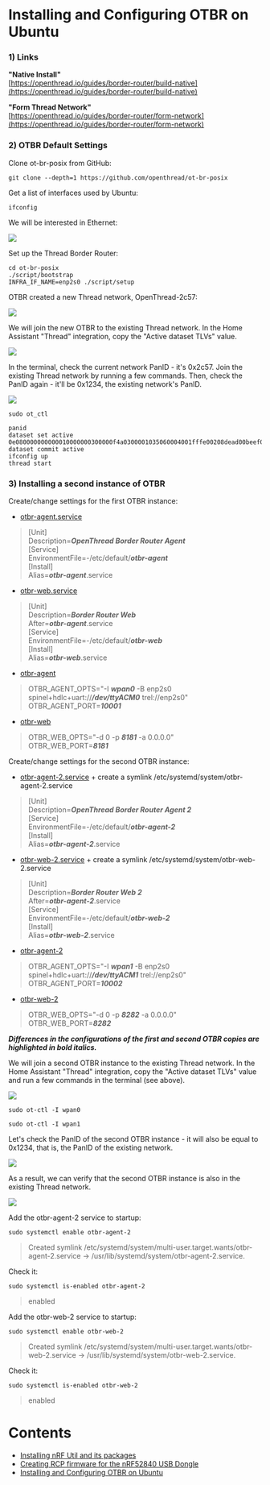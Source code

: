 # Installing and Configuring OTBR on Ubuntu

### 1) Links
**"Native Install"**  
[https://openthread.io/guides/border-router/build-native](https://openthread.io/guides/border-router/build-native)  
  
**"Form Thread Network"**  
[https://openthread.io/guides/border-router/form-network](https://openthread.io/guides/border-router/form-network)  

### 2) OTBR Default Settings
Clone ot-br-posix from GitHub:
~~~
git clone --depth=1 https://github.com/openthread/ot-br-posix
~~~
Get a list of interfaces used by Ubuntu:
~~~
ifconfig
~~~
We will be interested in Ethernet:  
  
![](images/ubuntu_ifconfig.png)  
  
Set up the Thread Border Router:
~~~
cd ot-br-posix
./script/bootstrap
INFRA_IF_NAME=enp2s0 ./script/setup
~~~
OTBR created a new Thread network, OpenThread-2c57:  
  
![](images/nrf52840_rcp_otbr_in_HA.png)  

We will join the new OTBR to the existing Thread network. In the Home Assistant "Thread" integration, copy the "Active dataset TLVs" value.  
  
![](images/nrf52840_rcp_otbr_dataset_from_HA.png)  
  
In the terminal, check the current network PanID - it's 0x2c57. Join the existing Thread network by running a few commands. Then, check the PanID again - it'll be 0x1234, the existing network's PanID.  
  
![](images/nrf52840_rcp_otbr_join_thread.png)  
  
~~~
sudo ot_ctl
~~~
~~~
panid
dataset set active 0e080000000000010000000300000f4a0300001035060004001fffe00208dead00beef00cafe0708fd000db800a00000051000112233445566778899aabbccddeeff030e4f70656e5468726561642d455350010212340410104810e2315100afd6bc9215a6bfac530c0402a0f7f8
dataset commit active
ifconfig up
thread start
~~~


### 3) Installing a second instance of OTBR

Create/change settings for the first OTBR instance:  
- [otbr-agent.service](ubuntu/usr/lib/systemd/system/otbr-agent.service)
> \[Unit\]  
> Description=***OpenThread Border Router Agent***  
> \[Service\]  
> EnvironmentFile=-/etc/default/***otbr-agent***  
> \[Install\]  
> Alias=***otbr-agent***.service  
- [otbr-web.service](ubuntu/usr/lib/systemd/system/otbr-web.service)
> \[Unit\]  
> Description=***Border Router Web***  
> After=***otbr-agent***.service  
> \[Service\]  
> EnvironmentFile=-/etc/default/***otbr-web***  
> \[Install\]  
> Alias=***otbr-web***.service  
- [otbr-agent](ubuntu/etc/default/otbr-agent)
> OTBR_AGENT_OPTS="-I ***wpan0*** -B enp2s0 spinel+hdlc+uart://***/dev/ttyACM0*** trel://enp2s0"  
> OTBR_AGENT_PORT=***10001***  
- [otbr-web](ubuntu/etc/default/otbr-web)
> OTBR_WEB_OPTS="-d 0 -p ***8181*** -a 0.0.0.0"  
> OTBR_WEB_PORT=***8181***  

Create/change settings for the second OTBR instance:  
- [otbr-agent-2.service](ubuntu/usr/lib/systemd/system/otbr-agent-2.service) + create a symlink /etc/systemd/system/otbr-agent-2.service  
> \[Unit\]  
> Description=***OpenThread Border Router Agent 2***  
> \[Service\]  
> EnvironmentFile=-/etc/default/***otbr-agent-2***  
> \[Install\]  
> Alias=***otbr-agent-2***.service  
- [otbr-web-2.service](ubuntu/usr/lib/systemd/system/otbr-web-2.service) + create a symlink /etc/systemd/system/otbr-web-2.service  
> \[Unit\]  
> Description=***Border Router Web 2***  
> After=***otbr-agent-2***.service  
> \[Service\]  
> EnvironmentFile=-/etc/default/***otbr-web-2***  
> \[Install\]  
> Alias=***otbr-web-2***.service  
- [otbr-agent-2](ubuntu/etc/default/otbr-agent-2)  
> OTBR_AGENT_OPTS="-I ***wpan1*** -B enp2s0 spinel+hdlc+uart://***/dev/ttyACM1*** trel://enp2s0"  
> OTBR_AGENT_PORT=***10002***  
- [otbr-web-2](ubuntu/etc/default/otbr-web-2)  
> OTBR_WEB_OPTS="-d 0 -p ***8282*** -a 0.0.0.0"  
> OTBR_WEB_PORT=***8282***  
  
***Differences in the configurations of the first and second OTBR copies are highlighted in bold italics.***  
  
We will join a second OTBR instance to the existing Thread network. In the Home Assistant "Thread" integration, copy the "Active dataset TLVs" value and run a few commands in the terminal (see above).  
  
![](images/nrf52840_rcp_otbr_cli_for_2_instances.png)  
~~~
sudo ot-ctl -I wpan0

sudo ot-ctl -I wpan1
~~~
  
Let's check the PanID of the second OTBR instance - it will also be equal to 0x1234, that is, the PanID of the existing network.  
  
![](images/nrf52840_rcp_otbr_cli_for_2_instances_final.png)  
  
As a result, we can verify that the second OTBR instance is also in the existing Thread network.  
  
![](images/nrf52840_rcp_otbr_in_HA_final.png)  
  
Add the otbr-agent-2 service to startup:
~~~
sudo systemctl enable otbr-agent-2
~~~
> Created symlink /etc/systemd/system/multi-user.target.wants/otbr-agent-2.service → /usr/lib/systemd/system/otbr-agent-2.service.  
  
Check it:
~~~
sudo systemctl is-enabled otbr-agent-2
~~~
> enabled  

    
Add the otbr-web-2 service to startup:
~~~
sudo systemctl enable otbr-web-2
~~~
> Created symlink /etc/systemd/system/multi-user.target.wants/otbr-web-2.service → /usr/lib/systemd/system/otbr-web-2.service.  
  
Check it:
~~~
sudo systemctl is-enabled otbr-web-2
~~~
> enabled  


    
  
# Contents
- [Installing nRF Util and its packages](01_nrfutil.md)  
- [Creating RCP firmware for the nRF52840 USB Dongle](02_firmware.md)  
- [Installing and Configuring OTBR on Ubuntu](03_otbr.md)  
  